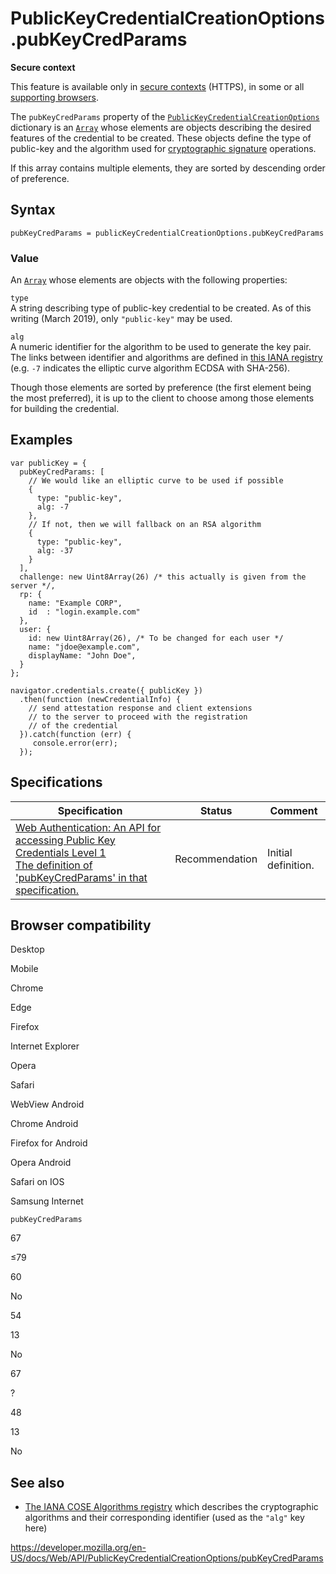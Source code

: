 PublicKeyCredentialCreationOptions.pubKeyCredParams
===================================================

**Secure context**

This feature is available only in [secure contexts](https://developer.mozilla.org/en-US/docs/Web/Security/Secure_Contexts) (HTTPS), in some or all [supporting browsers](#browser_compatibility).

The `pubKeyCredParams` property of the [`PublicKeyCredentialCreationOptions`](../publickeycredentialcreationoptions) dictionary is an [`Array`](https://developer.mozilla.org/en-US/docs/Web/JavaScript/Reference/Global_Objects/Array) whose elements are objects describing the desired features of the credential to be created. These objects define the type of public-key and the algorithm used for [cryptographic signature](https://en.wikipedia.org/wiki/Digital_signature) operations.

If this array contains multiple elements, they are sorted by descending order of preference.

Syntax
------

    pubKeyCredParams = publicKeyCredentialCreationOptions.pubKeyCredParams

### Value

An [`Array`](https://developer.mozilla.org/en-US/docs/Web/JavaScript/Reference/Global_Objects/Array) whose elements are objects with the following properties:

`type`  
A string describing type of public-key credential to be created. As of this writing (March 2019), only `"public-key"` may be used.

`alg`  
A numeric identifier for the algorithm to be used to generate the key pair. The links between identifier and algorithms are defined in [this IANA registry](https://www.iana.org/assignments/cose/cose.xhtml#algorithms) (e.g. `-7` indicates the elliptic curve algorithm ECDSA with SHA-256).

Though those elements are sorted by preference (the first element being the most preferred), it is up to the client to choose among those elements for building the credential.

Examples
--------

    var publicKey = {
      pubKeyCredParams: [
        // We would like an elliptic curve to be used if possible
        {
          type: "public-key",
          alg: -7
        },
        // If not, then we will fallback on an RSA algorithm
        {
          type: "public-key",
          alg: -37
        }
      ],
      challenge: new Uint8Array(26) /* this actually is given from the server */,
      rp: {
        name: "Example CORP",
        id  : "login.example.com"
      },
      user: {
        id: new Uint8Array(26), /* To be changed for each user */
        name: "jdoe@example.com",
        displayName: "John Doe",
      }
    };

    navigator.credentials.create({ publicKey })
      .then(function (newCredentialInfo) {
        // send attestation response and client extensions
        // to the server to proceed with the registration
        // of the credential
      }).catch(function (err) {
         console.error(err);
      });

Specifications
--------------

<table><thead><tr class="header"><th>Specification</th><th>Status</th><th>Comment</th></tr></thead><tbody><tr class="odd"><td><a href="https://w3c.github.io/webauthn/#dom-publickeycredentialcreationoptions-pubkeycredparams">Web Authentication: An API for accessing Public Key Credentials Level 1<br />
<span class="small">The definition of 'pubKeyCredParams' in that specification.</span></a></td><td><span class="spec-rec">Recommendation</span></td><td>Initial definition.</td></tr></tbody></table>

Browser compatibility
---------------------

Desktop

Mobile

Chrome

Edge

Firefox

Internet Explorer

Opera

Safari

WebView Android

Chrome Android

Firefox for Android

Opera Android

Safari on IOS

Samsung Internet

`pubKeyCredParams`

67

≤79

60

No

54

13

No

67

?

48

13

No

See also
--------

-   [The IANA COSE Algorithms registry](https://www.iana.org/assignments/cose/cose.xhtml#algorithms) which describes the cryptographic algorithms and their corresponding identifier (used as the `"alg"` key here)

<a href="https://developer.mozilla.org/en-US/docs/Web/API/PublicKeyCredentialCreationOptions/pubKeyCredParams" class="_attribution-link">https://developer.mozilla.org/en-US/docs/Web/API/PublicKeyCredentialCreationOptions/pubKeyCredParams</a>
